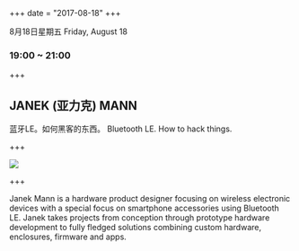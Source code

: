 +++
date = "2017-08-18"
+++

8月18日星期五
Friday, August 18
### 19:00 ~ 21:00 

+++

## JANEK (亚力克) MANN
蓝牙LE。如何黑客的东西。
Bluetooth LE. How to hack things.

+++

![](images/janek.jpg)

+++

Janek Mann is a hardware product designer focusing on wireless electronic devices with a special focus on smartphone accessories using Bluetooth LE. Janek takes projects from conception through prototype hardware development to fully fledged solutions combining custom hardware, enclosures, firmware and apps.
